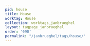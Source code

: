 ```yaml
---
pid: house
title: House
worktag: House
collection: worktags_janbrueghel
layout: tagpage_janbrueghel
order: '090'
permalink: "/janbrueghel/tags/house/"
---
```

